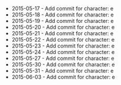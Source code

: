 - 2015-05-17 - Add commit for character: e
- 2015-05-18 - Add commit for character: e
- 2015-05-19 - Add commit for character: e
- 2015-05-20 - Add commit for character: e
- 2015-05-21 - Add commit for character: e
- 2015-05-22 - Add commit for character: e
- 2015-05-23 - Add commit for character: e
- 2015-05-24 - Add commit for character: e
- 2015-05-27 - Add commit for character: e
- 2015-05-30 - Add commit for character: e
- 2015-05-31 - Add commit for character: e
- 2015-06-03 - Add commit for character: e
